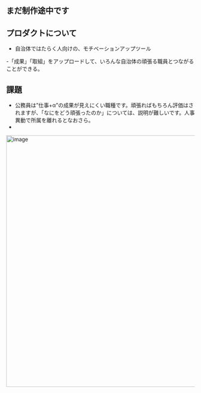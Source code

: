 ## まだ制作途中です

## プロダクトについて
- 自治体ではたらく人向けの、モチベーションアップツール
    
-「成果」「取組」をアップロードして、いろんな自治体の頑張る職員とつながることができる。

## 課題
- 公務員は”仕事+α”の成果が見えにくい職種です。頑張ればもちろん評価はされますが、「なにをどう頑張ったのか」については、説明が難しいです。人事異動で所属を離れるとなおさら。
- 

<img width="671" alt="image" src="https://user-images.githubusercontent.com/95999068/161110266-f1ae19e1-a338-4452-aae4-cd7755317b73.png">
